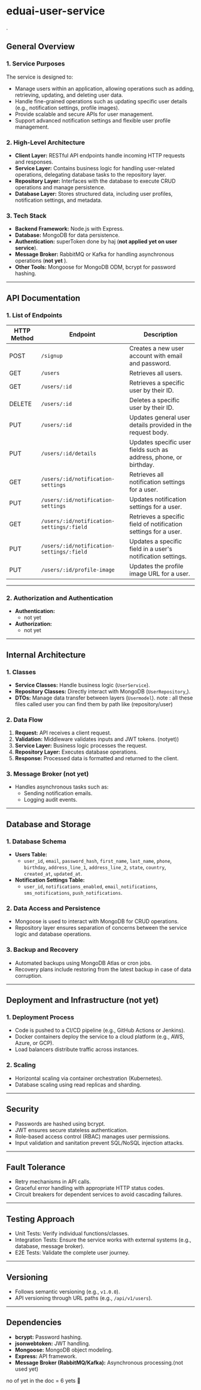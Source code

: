 # eduai-user-service
.
## **General Overview**

### 1. **Service Purposes**

The service is designed to:

- Manage users within an application, allowing operations such as adding, retrieving, updating, and deleting user data.
- Handle fine-grained operations such as updating specific user details (e.g., notification settings, profile images).
- Provide scalable and secure APIs for user management.
- Support advanced notification settings and flexible user profile management.

### 2. **High-Level Architecture**

- **Client Layer:** RESTful API endpoints handle incoming HTTP requests and responses.
- **Service Layer:** Contains business logic for handling user-related operations, delegating database tasks to the repository layer.
- **Repository Layer:** Interfaces with the database to execute CRUD operations and manage persistence.
- **Database Layer:** Stores structured data, including user profiles, notification settings, and metadata.

### 3. **Tech Stack**

- **Backend Framework:** Node.js with Express.
- **Database:** MongoDB for data persistence.
- **Authentication:** superToken done by haj (**not applied yet on user service**).
- **Message Broker:** RabbitMQ or Kafka for handling asynchronous operations (**not yet** ).
- **Other Tools:** Mongoose for MongoDB ODM, bcrypt for password hashing.

---

## **API Documentation**

### 1. **List of Endpoints**

| HTTP Method | Endpoint | Description |
| --- | --- | --- |
| POST | `/signup` | Creates a new user account with email and password. |
| GET | `/users` | Retrieves all users. |
| GET | `/users/:id` | Retrieves a specific user by their ID. |
| DELETE | `/users/:id` | Deletes a specific user by their ID. |
| PUT | `/users/:id` | Updates general user details provided in the request body. |
| PUT | `/users/:id/details` | Updates specific user fields such as address, phone, or birthday. |
| GET | `/users/:id/notification-settings` | Retrieves all notification settings for a user. |
| PUT | `/users/:id/notification-settings` | Updates notification settings for a user. |
| GET | `/users/:id/notification-settings/:field` | Retrieves a specific field of notification settings for a user. |
| PUT | `/users/:id/notification-settings/:field` | Updates a specific field in a user's notification settings. |
| PUT | `/users/:id/profile-image` | Updates the profile image URL for a user. |

---

### 2. **Authorization and Authentication**

- **Authentication:**
    - not yet
- **Authorization:**
    - not yet

---

## **Internal Architecture**

### 1. **Classes**

- **Service Classes:** Handle business logic (`UserService`).
- **Repository Classes:** Directly interact with MongoDB (`UserRepository`,).
- **DTOs:** Manage data transfer between layers (`Usermodel`).
note : all these files called user you can find them by path like (repository/user)

### 2. **Data Flow**

1. **Request:** API receives a client request.
2. **Validation:** Middleware validates inputs and JWT tokens. (notyet))
3. **Service Layer:** Business logic processes the request.
4. **Repository Layer:** Executes database operations.
5. **Response:** Processed data is formatted and returned to the client.

### 3. **Message Broker (not yet)**

- Handles asynchronous tasks such as:
    - Sending notification emails.
    - Logging audit events.

---

## **Database and Storage**

### 1. **Database Schema**

- **Users Table:**
    - `user_id`, `email`, `password_hash`, `first_name`, `last_name`, `phone`, `birthday`, `address_line_1`, `address_line_2`, `state`, `country`, `created_at`, `updated_at`.
- **Notification Settings Table:**
    - `user_id`, `notifications_enabled`, `email_notifications`, `sms_notifications`, `push_notifications`.

### 2. **Data Access and Persistence**

- Mongoose is used to interact with MongoDB for CRUD operations.
- Repository layer ensures separation of concerns between the service logic and database operations.

### 3. **Backup and Recovery**

- Automated backups using MongoDB Atlas or cron jobs.
- Recovery plans include restoring from the latest backup in case of data corruption.

---

## **Deployment and Infrastructure (not yet)**

### 1. **Deployment Process**

- Code is pushed to a CI/CD pipeline (e.g., GitHub Actions or Jenkins).
- Docker containers deploy the service to a cloud platform (e.g., AWS, Azure, or GCP).
- Load balancers distribute traffic across instances.

### 2. **Scaling**

- Horizontal scaling via container orchestration (Kubernetes).
- Database scaling using read replicas and sharding.

---

## **Security**

- Passwords are hashed using bcrypt.
- JWT ensures secure stateless authentication.
- Role-based access control (RBAC) manages user permissions.
- Input validation and sanitation prevent SQL/NoSQL injection attacks.

---

## **Fault Tolerance**

- Retry mechanisms in API calls.
- Graceful error handling with appropriate HTTP status codes.
- Circuit breakers for dependent services to avoid cascading failures.

---

## **Testing Approach**

- Unit Tests: Verify individual functions/classes.
- Integration Tests: Ensure the service works with external systems (e.g., database, message broker).
- E2E Tests: Validate the complete user journey.

---

## **Versioning**

- Follows semantic versioning (e.g., `v1.0.0`).
- API versioning through URL paths (e.g., `/api/v1/users`).

---

## **Dependencies**

- **bcrypt:** Password hashing.
- **jsonwebtoken:** JWT handling.
- **Mongoose:** MongoDB object modeling.
- **Express:** API framework.
- **Message Broker (RabbitMQ/Kafka):** Asynchronous processing.(not used yet)

no of yet in the doc = 6 yets 🙂

